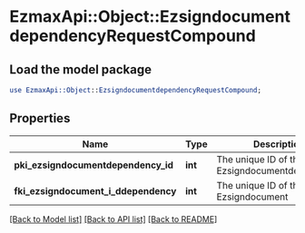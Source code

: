# EzmaxApi::Object::EzsigndocumentdependencyRequestCompound

## Load the model package
```perl
use EzmaxApi::Object::EzsigndocumentdependencyRequestCompound;
```

## Properties
Name | Type | Description | Notes
------------ | ------------- | ------------- | -------------
**pki_ezsigndocumentdependency_id** | **int** | The unique ID of the Ezsigndocumentdependency | [optional] 
**fki_ezsigndocument_i_ddependency** | **int** | The unique ID of the Ezsigndocument | 

[[Back to Model list]](../README.md#documentation-for-models) [[Back to API list]](../README.md#documentation-for-api-endpoints) [[Back to README]](../README.md)


